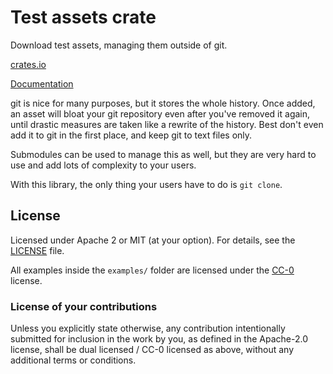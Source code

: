# Test assets crate

Download test assets, managing them outside of git.

[crates.io](https://crates.io/crates/test-assets)

[Documentation](https://docs.rs/test-assets/0.2.0/)

git is nice for many purposes, but it stores the whole history.
Once added, an asset will bloat your git repository even after
you've removed it again, until drastic measures are taken like
a rewrite of the history. Best don't even add it to git in the
first place, and keep git to text files only.

Submodules can be used to manage this as well, but they are
very hard to use and add lots of complexity to your users.

With this library, the only thing your users have to do is `git clone`.

## License

Licensed under Apache 2 or MIT (at your option). For details, see the [LICENSE](LICENSE) file.

All examples inside the `examples/` folder are licensed under the
[CC-0](https://creativecommons.org/publicdomain/zero/1.0/) license.

### License of your contributions

Unless you explicitly state otherwise, any contribution intentionally submitted for
inclusion in the work by you, as defined in the Apache-2.0 license,
shall be dual licensed / CC-0 licensed as above, without any additional terms or conditions.
